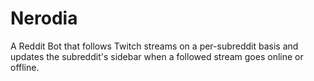 # Nerodia
A Reddit Bot that follows Twitch streams on a per-subreddit basis
and updates the subreddit's sidebar when a followed stream goes
online or offline.
